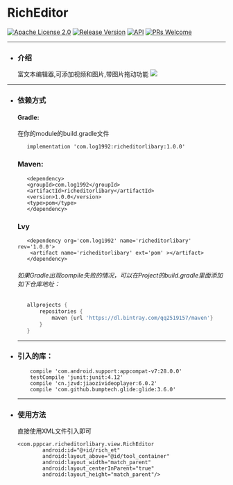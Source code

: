 # RichEditor
[![Apache License 2.0][1]][2]
[![Release Version][5]][6]
[![API][3]][4]
[![PRs Welcome][7]][8]
***
 * ### 介绍
    富文本编辑器,可添加视频和图片,带图片拖动功能
    ![](https://github.com/qq2519157/RichEditor/blob/master/app/src/main/assets/fly.gif)
***
* ### 依赖方式
  #### Gradle:
     在你的module的build.gradle文件
     ```
        implementation 'com.log1992:richeditorlibary:1.0.0'
     ```
  ### Maven:
     ```
        <dependency>
        <groupId>com.log1992</groupId>
        <artifactId>richeditorlibary</artifactId>
        <version>1.0.0</version>
        <type>pom</type>
        </dependency>
     ```
  ### Lvy
     ```
        <dependency org='com.log1992' name='richeditorlibary' rev='1.0.0'>
         <artifact name='richeditorlibary' ext='pom' ></artifact>
        </dependency>
     ```
  ###### 如果Gradle出现compile失败的情况，可以在Project的build.gradle里面添加如下仓库地址：
     ```gradle
        allprojects {
            repositories {
                maven {url 'https://dl.bintray.com/qq2519157/maven'}
            }
        }
     ```
     ***
 * ### 引入的库：
    ```
        compile 'com.android.support:appcompat-v7:28.0.0'
        testCompile 'junit:junit:4.12'
        compile 'cn.jzvd:jiaozivideoplayer:6.0.2'
        compile 'com.github.bumptech.glide:glide:3.6.0'
    ```
    ***
 * ### 使用方法
    直接使用XML文件引入即可
    ```
    <com.pppcar.richeditorlibary.view.RichEditor
            android:id="@+id/rich_et"
            android:layout_above="@id/tool_container"
            android:layout_width="match_parent"
            android:layout_centerInParent="true"
            android:layout_height="match_parent"/>
    ```

[1]:https://img.shields.io/:license-apache-blue.svg
[2]:https://www.apache.org/licenses/LICENSE-2.0.html
[3]:https://img.shields.io/badge/API-17%2B-red.svg?style=flat
[4]:https://android-arsenal.com/api?level=17
[5]:https://img.shields.io/badge/release-1.0.0-red.svg
[6]:https://github.com/qq2519157/RichEditor/releases
[7]:https://img.shields.io/badge/PRs-welcome-brightgreen.svg
[8]:https://github.com/qq2519157/RichEditor/pulls